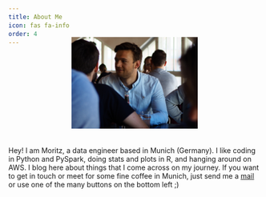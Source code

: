 ```yaml
---
title: About Me
icon: fas fa-info
order: 4
---
```


<figure style="width: 50%; margin: -2rem auto 2rem;">
  <img src="/resources/images/pic.jpg"/>
</figure>

Hey! I am Moritz, a data engineer based in Munich (Germany). I like coding in Python and PySpark, doing stats and plots in R, and hanging around on AWS. I blog here about things that I come across on my journey. If you want to get in touch or meet for some fine coffee in Munich, just send me a <a href="mailto:moritzjkoerber@gmail.com">mail</a> or use one of the many buttons on the bottom left ;)
